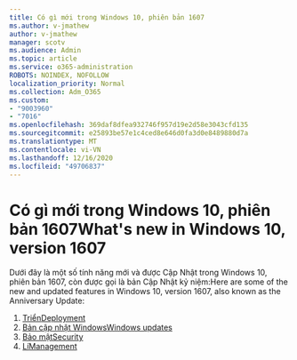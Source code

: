 ```yaml
---
title: Có gì mới trong Windows 10, phiên bản 1607
ms.author: v-jmathew
author: v-jmathew
manager: scotv
ms.audience: Admin
ms.topic: article
ms.service: o365-administration
ROBOTS: NOINDEX, NOFOLLOW
localization_priority: Normal
ms.collection: Adm_O365
ms.custom:
- "9003960"
- "7016"
ms.openlocfilehash: 369daf8dfea932746f957d19e2d58e3043cfd135
ms.sourcegitcommit: e25893be57e1c4ced8e646d0fa3d0e8489880d7a
ms.translationtype: MT
ms.contentlocale: vi-VN
ms.lasthandoff: 12/16/2020
ms.locfileid: "49706837"
---
```

# <a name="whats-new-in-windows-10-version-1607"></a><span data-ttu-id="eb656-102">Có gì mới trong Windows 10, phiên bản 1607</span><span class="sxs-lookup"><span data-stu-id="eb656-102">What's new in Windows 10, version 1607</span></span>

<span data-ttu-id="eb656-103">Dưới đây là một số tính năng mới và được Cập Nhật trong Windows 10, phiên bản 1607, còn được gọi là bản Cập Nhật kỷ niệm:</span><span class="sxs-lookup"><span data-stu-id="eb656-103">Here are some of the new and updated features in Windows 10, version 1607, also known as the Anniversary Update:</span></span>

1. [<span data-ttu-id="eb656-104">Triển</span><span class="sxs-lookup"><span data-stu-id="eb656-104">Deployment</span></span>](https://go.microsoft.com/fwlink/?linkid=2114462)
2. [<span data-ttu-id="eb656-105">Bản cập nhật Windows</span><span class="sxs-lookup"><span data-stu-id="eb656-105">Windows updates</span></span>](https://go.microsoft.com/fwlink/?linkid=2114463)
3. [<span data-ttu-id="eb656-106">Bảo mật</span><span class="sxs-lookup"><span data-stu-id="eb656-106">Security</span></span>](https://go.microsoft.com/fwlink/?linkid=2114270)
4. [<span data-ttu-id="eb656-107">Lí</span><span class="sxs-lookup"><span data-stu-id="eb656-107">Management</span></span>](https://go.microsoft.com/fwlink/?linkid=2114271)
